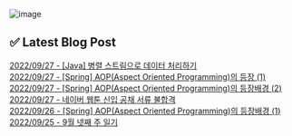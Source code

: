 ![image](https://user-images.githubusercontent.com/76645095/162124599-f9d701d6-e523-49c4-a6ce-193dc38f1026.png)

## ✅ Latest Blog Post

[2022/09/27 - [Java] 병렬 스트림으로 데이터 처리하기](http://blog.naver.com/ds4ouj/222885866608) <br/>
[2022/09/27 - [Spring] AOP(Aspect Oriented Programming)의 등장 (1)](http://blog.naver.com/ds4ouj/222885738433) <br/>
[2022/09/27 - [Spring] AOP(Aspect Oriented Programming)의 등장배경 (2)](http://blog.naver.com/ds4ouj/222885610249) <br/>
[2022/09/27 - 네이버 웹툰 신입 공채 서류 불합격](http://blog.naver.com/ds4ouj/222885571274) <br/>
[2022/09/26 - [Spring] AOP(Aspect Oriented Programming)의 등장배경 (1)](http://blog.naver.com/ds4ouj/222885060777) <br/>
[2022/09/25 - 9월 넷째 주 일기](http://blog.naver.com/ds4ouj/222884008806) <br/>
